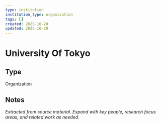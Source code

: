 ```yaml
---
type: institution
institution_type: organization
tags: []
created: 2025-10-20
updated: 2025-10-20
---
```


# University Of Tokyo

## Type

Organization

## Notes

*Extracted from source material. Expand with key people, research focus areas, and related work as needed.*
